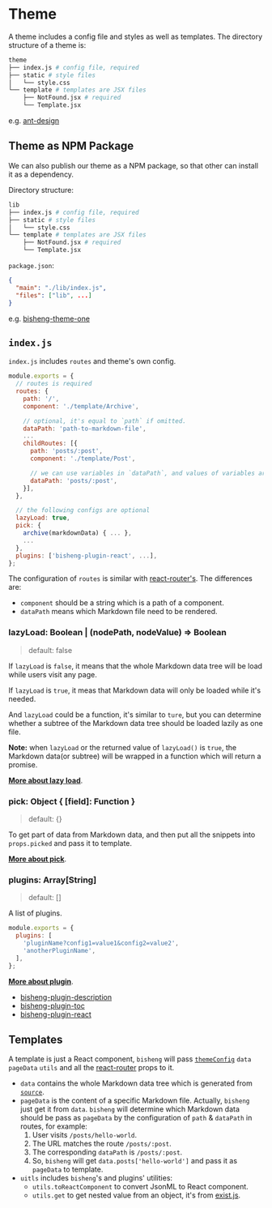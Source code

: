 # Theme

A theme includes a config file and styles as well as templates. The directory structure of a theme is:

```bash
theme
├── index.js # config file, required
├── static # style files
│   └── style.css
└── template # templates are JSX files
    ├── NotFound.jsx # required
    └── Template.jsx
```

e.g. [ant-design](https://github.com/ant-design/ant-design/tree/master/site/theme)

## Theme as NPM Package

We can also publish our theme as a NPM package, so that other can install it as a dependency.

Directory structure:

```bash
lib
├── index.js # config file, required
├── static # style files
│   └── style.css
└── template # templates are JSX files
    ├── NotFound.jsx # required
    └── Template.jsx
```

`package.json`:

```json
{
  "main": "./lib/index.js",
  "files": ["lib", ...]
}
```

e.g. [bisheng-theme-one](https://github.com/benjycui/bisheng-theme-one)

## `index.js`

`index.js` includes `routes` and theme's own config.

```js
module.exports = {
  // routes is required
  routes: {
    path: '/',
    component: './template/Archive',

    // optional, it's equal to `path` if omitted.
    dataPath: 'path-to-markdown-file',
    ...
    childRoutes: [{
      path: 'posts/:post',
      component: './template/Post',

      // we can use variables in `dataPath`, and values of variables are equal to them in path
      dataPath: 'posts/:post',
    }],
  },

  // the following configs are optional
  lazyLoad: true,
  pick: {
    archive(markdownData) { ... },
    ...
  },
  plugins: ['bisheng-plugin-react', ...],
};
```

The configuration of `routes` is similar with [react-router's](https://github.com/reactjs/react-router/blob/master/docs/guides/RouteConfiguration.md#configuration-with-plain-routes). The differences are:

* `component` should be a string which is a path of a component.
* `dataPath` means which Markdown file need to be rendered.

### lazyLoad: Boolean | (nodePath, nodeValue) => Boolean

> default: false

If `lazyLoad` is `false`, it means that the whole Markdown data tree will be load while users visit any page.

If `lazyLoad` is `true`, it meas that Markdown data will only be loaded while it's needed.

And `lazyLoad` could be a function, it's similar to `ture`, but you can determine whether a subtree of the Markdown data tree should be loaded lazily as one file.

**Note:** when `lazyLoad` or the returned value of `lazyLoad()` is `true`, the Markdown data(or subtree) will be wrapped in a function which will return a promise.

[**More about lazy load**](https://github.com/benjycui/bisheng/tree/master/docs/lazy-load.md).

### pick: Object { [field]: Function }

> default: {}

To get part of data from Markdown data, and then put all the snippets into `props.picked` and pass it to template.

[**More about pick**](https://github.com/benjycui/bisheng/tree/master/docs/pick.md).

### plugins: Array[String]

> default: []

A list of plugins.

```js
module.exports = {
  plugins: [
    'pluginName?config1=value1&config2=value2',
    'anotherPluginName',
  ],
};
```

[**More about plugin**](https://github.com/benjycui/bisheng/tree/master/docs/plugin.md).

* [bisheng-plugin-description](https://github.com/benjycui/bisheng-plugin-description)
* [bisheng-plugin-toc](https://github.com/benjycui/bisheng-plugin-toc)
* [bisheng-plugin-react](https://github.com/benjycui/bisheng-plugin-react)


## Templates

A template is just a React component, `bisheng` will pass [`themeConfig`](https://github.com/benjycui/bisheng#themeconfig-any) `data` `pageData` `utils` and all the [react-router](https://github.com/reactjs/react-router) props to it.

* `data` contains the whole Markdown data tree which is generated from [`source`](https://github.com/benjycui/bisheng#source-string--arraystring--object-category-string--arraystring).
* `pageData` is the content of a specific Markdown file. Actually, `bisheng` just get it from `data`. `bisheng` will determine which Markdown data should be pass as `pageData` by the configuration of `path` & `dataPath` in routes, for example:
  1. User visits `/posts/hello-world`.
  2. The URL matches the route `/posts/:post`.
  3. The corresponding `dataPath` is `/posts/:post`.
  4. So, `bisheng` will get `data.posts['hello-world']` and pass it as `pageData` to template.
* `uitls` includes `bisheng`'s and plugins' utilities:
  * `utils.toReactComponent` to convert JsonML to React component.
  * `utils.get` to get nested value from an object, it's from [exist.js](https://github.com/benjycui/exist.js#existgetobj-nestedprop-defaultvalue).

